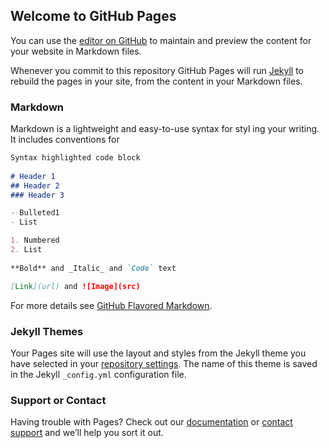 ## Welcome to GitHub Pages

You can use the [editor on GitHub](https://github.com/Kimseongbeen/Study/edit/master/README.md) to maintain and preview the content for your website in Markdown files.

Whenever you commit to this repository GitHub Pages will run [Jekyll](https://jekyllrb.com/) to rebuild the pages in your site, from the content in your Markdown files.

### Markdown   
 
Markdown is a lightweight and easy-to-use syntax for styl ing your writing. It includes conventions for
```markdown 
Syntax highlighted code block 
  
# Header 1 
## Header 2
### Header 3

- Bulleted1
- List 

1. Numbered
2. List
 
**Bold** and _Italic_ and `Code` text

[Link](url) and ![Image](src)
```

For more details see [GitHub Flavored Markdown](https://guides.github.com/features/mastering-markdown/).

### Jekyll Themes

Your Pages site will use the layout and styles from the Jekyll theme you have selected in your [repository settings](https://github.com/Kimseongbeen/Study/settings). The name of this theme is saved in the Jekyll `_config.yml` configuration file.

### Support or Contact

Having trouble with Pages? Check out our [documentation](https://help.github.com/categories/github-pages-basics/) or [contact support](https://github.com/contact) and we’ll help you sort it out.
 
